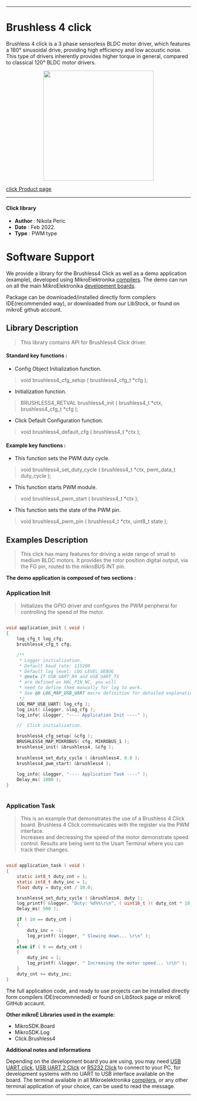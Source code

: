 
---
# Brushless 4 click

Brushless 4 click is a 3 phase sensorless BLDC motor driver, which features a 180° sinusoidal drive, providing high efficiency and low acoustic noise. This type of drivers inherently provides higher torque in general, compared to classical 120° BLDC motor drivers. 

<p align="center">
  <img src="https://download.mikroe.com/images/click_for_ide/brushless4_click.png" height=300px>
</p>

[click Product page](https://www.mikroe.com/brushless-4-click)

---


#### Click library 

- **Author**        : Nikola Peric
- **Date**          : Feb 2022.
- **Type**          : PWM type


# Software Support

We provide a library for the Brushless4 Click 
as well as a demo application (example), developed using MikroElektronika 
[compilers](https://shop.mikroe.com/compilers). 
The demo can run on all the main MikroElektronika [development boards](https://shop.mikroe.com/development-boards).

Package can be downloaded/installed directly form compilers IDE(recommended way), or downloaded from our LibStock, or found on mikroE github account. 

## Library Description

> This library contains API for Brushless4 Click driver.

#### Standard key functions :

- Config Object Initialization function.
> void brushless4_cfg_setup ( brushless4_cfg_t *cfg ); 
 
- Initialization function.
> BRUSHLESS4_RETVAL brushless4_init ( brushless4_t *ctx, brushless4_cfg_t *cfg );

- Click Default Configuration function.
> void brushless4_default_cfg ( brushless4_t *ctx );


#### Example key functions :

- This function sets the PWM duty cycle.
> void brushless4_set_duty_cycle ( brushless4_t *ctx, pwm_data_t duty_cycle );
 
- This function starts PWM module.
> void brushless4_pwm_start ( brushless4_t *ctx );

- This function sets the state of the PWM pin.
> void brushless4_pwm_pin ( brushless4_t *ctx, uint8_t state );

## Examples Description

> This click has many features for driving a wide range of small to medium BLDC motors.
> It provides the rotor position digital output, via the FG pin, routed to the mikroBUS INT pin. 

**The demo application is composed of two sections :**

### Application Init 

> Initializes the GPIO driver and configures the PWM peripheral for controlling the speed of the motor.

```c

void application_init ( void )
{
    log_cfg_t log_cfg;
    brushless4_cfg_t cfg;

    /** 
     * Logger initialization.
     * Default baud rate: 115200
     * Default log level: LOG_LEVEL_DEBUG
     * @note If USB_UART_RX and USB_UART_TX 
     * are defined as HAL_PIN_NC, you will 
     * need to define them manually for log to work. 
     * See @b LOG_MAP_USB_UART macro definition for detailed explanation.
     */
    LOG_MAP_USB_UART( log_cfg );
    log_init( &logger, &log_cfg );
    log_info( &logger, "---- Application Init ----" );

    //  Click initialization.

    brushless4_cfg_setup( &cfg );
    BRUSHLESS4_MAP_MIKROBUS( cfg, MIKROBUS_1 );
    brushless4_init( &brushless4, &cfg );
    
    brushless4_set_duty_cycle ( &brushless4, 0.0 );
    brushless4_pwm_start( &brushless4 );  
      
    log_info( &logger, "---- Application Task ----" );
    Delay_ms( 1000 );
}
  
```

### Application Task

>  This is an example that demonstrates the use of a Brushless 4 Click board.
>  Brushless 4 Click communicates with the register via the PWM interface.  
>  Increases and decreasing the speed of the motor demonstrate speed control.
>  Results are being sent to the Usart Terminal where you can track their changes.

```c

void application_task ( void )
{
    static int8_t duty_cnt = 1;
    static int8_t duty_inc = 1;
    float duty = duty_cnt / 10.0;

    brushless4_set_duty_cycle ( &brushless4, duty );
    log_printf( &logger, "Duty: %d%%\r\n", ( uint16_t )( duty_cnt * 10 ) );
    Delay_ms( 500 );

    if ( 10 == duty_cnt ) 
    {
        duty_inc = -1;
        log_printf( &logger, " Slowing down... \r\n" );
    }
    else if ( 0 == duty_cnt ) 
    {
        duty_inc = 1;
        log_printf( &logger, " Increasing the motor speed... \r\n" );
    }
    duty_cnt += duty_inc;
}

```

The full application code, and ready to use projects can be  installed directly form compilers IDE(recommneded) or found on LibStock page or mikroE GitHub accaunt.

**Other mikroE Libraries used in the example:** 

- MikroSDK.Board
- MikroSDK.Log
- Click.Brushless4

**Additional notes and informations**

Depending on the development board you are using, you may need 
[USB UART click](https://shop.mikroe.com/usb-uart-click), 
[USB UART 2 Click](https://shop.mikroe.com/usb-uart-2-click) or 
[RS232 Click](https://shop.mikroe.com/rs232-click) to connect to your PC, for 
development systems with no UART to USB interface available on the board. The 
terminal available in all Mikroelektronika 
[compilers](https://shop.mikroe.com/compilers), or any other terminal application 
of your choice, can be used to read the message.



---
